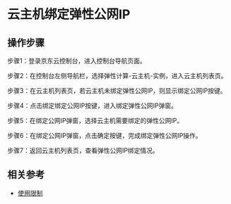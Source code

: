 # 云主机绑定弹性公网IP

## 操作步骤

步骤1：登录京东云控制台，进入控制台导航页面。

步骤2：在控制台左侧导航栏，选择弹性计算-云主机-实例，进入云主机列表页。

步骤3：在云主机列表页，若云主机未绑定弹性公网IP，则显示绑定公网IP按键。

步骤4：点击绑定绑定公网IP按键，进入绑定弹性公网IP弹窗。

步骤5：在绑定公网IP弹窗，选择云主机需要绑定的弹性公网IP。

步骤6：在绑定公网IP弹窗，点击确定按键，完成绑定弹性公网IP操作。

步骤7：返回云主机列表页，查看弹性公网IP绑定情况。

## 相关参考

- [使用限制](https://github.com/jdcloudcom/cn/blob/master/documentation/Networking/Elastic-IP/Product-Introduction/Restrictions.md)
